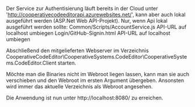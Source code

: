 Der Service zur Authentisierung läuft bereits in der Cloud unter 'http://cooperativecodeeditorapi.azurewebsites.net/', kann aber auch lokal ausgeführt werden (ASP.Net Web API-Projekt).
        Nur, wenn Api lokal ausgeführt werden sollte: 
            Common/Scripts/AccountService.js API-URL auf localhost umbiegen
            Login/GitHub-Signin.html API-URL auf localhost umbiegen

Abschließend den mitgelieferten Webserver im Verzeichnis CooperativeCodeEditor\CooperativeSystems.CodeEditor\CooperativeSystems.CodeEditor.Client starten. 

Möchte man die Binaries nicht im Webroot liegen lassen, kann man sie auch verschieben und den Webroot im ersten Argument übergeben. Ansonsten wird immer das aktuelle Verzeichnis als Webroot angesehen.

Die Anwendung ist nun unter http://localhost:8080/ zu erreichen.
